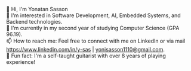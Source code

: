 👋 Hi, I'm Yonatan Sasson<br /> 
👀 I'm interested in Software Development, AI, Embedded Systems, and Backend technologies.<br /> 
🌱 I'm currently in my second year of studying Computer Science (GPA 96.19).<br /> 
📫 How to reach me: Feel free to connect with me on LinkedIn or via mail<br />
https://www.linkedin.com/in/y-sas | yonisasson1110@gmail.com.<br /> 
🎸 Fun fact: I'm a self-taught guitarist with over 8 years of playing experience!

<!---
YonatanSas/YonatanSas is a ✨ special ✨ repository because its `README.md` (this file) appears on your GitHub profile.
You can click the Preview link to take a look at your changes.
--->
